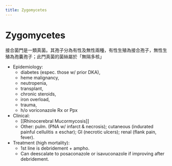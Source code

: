 ```yaml
---
title: Zygomycetes
---
```


# Zygomycetes

接合菌門是一類真菌。其孢子分為有性及無性兩種，有性生殖為接合孢子，無性生殖為孢囊孢子；此門真菌的菌絲屬於「無隔多核」

- Epidemiology:
  - diabetes (espec. those w/ prior DKA),
  - heme malignancy,
  - neutropenia,
  - transplant,
  - chronic steroids,
  - iron overload,
  - trauma,
  - h/o voriconazole Rx or Ppx
- Clinical:
  - [[Rhinocerebral Mucormycosis]]
  - Other: pulm. (PNA w/ infarct & necrosis); cutaneous (indurated painful cellulitis ± eschar); GI (necrotic ulcers); renal (flank pain, fever).
- Treatment (high mortality):
  - 1st line is debridement + ampho.
  - Can deescalate to posaconazole or isavuconazole if improving after debridement.
